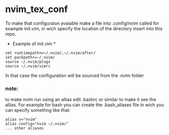 # nvim_tex_conf

To make that configuraion avaiable make a file into .config/nvim called for example init.vim,
in wich specify the location of the directory insert into this repo.

* Example of init.vim *
``` 
set runtimepath+=~/.nvim/,~/.nvim/after/
set packpath+=~/.nvim/
source ~/.nvim/plugs
source ~/.nvim/vimrc

```

In that case the configuration will be sourced from the .nvim folder


### note:
to make nvim run using an allias edit .bashrc or similar to make it see the allias.
For example for bash you can create the .bash_aliases file in wich you can specify somethng like that:
```
alias v="nvim"
alias config="nvim ~/.nvim/"
... other aliases
```

